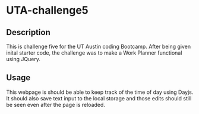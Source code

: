 # UTA-challenge5

## Description
This is challenge five for the UT Austin coding Bootcamp. After being given inital starter code, the challenge was to make a Work Planner functional using JQuery.

## Usage 
This webpage is should be able to keep track of the time of day using Dayjs. It should also save text input to the local storage and those edits should still be seen even after the page is reloaded. 
